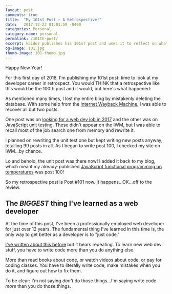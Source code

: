 ```yaml
---
layout: post
comments: true
title:  "My 101st Post – A Retrospective!"
date:   2017-12-22 01:01:59 -0400
categories: Personal
category-name: personal
permalink: /101th-post/
excerpt: kaidez publishes his 101st post and uses it to reflect on what he's learned as a web developer.
og-image: 101.jpg
thumb-image: 101-thumb.jpg
---
```

Happy New Year!

For this first day of 2018, I'm publishing my 101st post: time to look at my developer career in retrospect. You would THINK that a retrospective like this would be the 100th post and it would, but here's what happened:

As mentioned many times, I lost my entire blog by mistakenly deleting the database. With some help from the <a href="https://web.archive.org/web/*/kaidez.com">Internet Wayback Machine</a>, I was able to recover all but two posts.

One post was on <a href="/front-end-web-developer-job-search/">looking for a web dev job in 2017</a> and the other was on <a href="/learn-javascript-unit-testing/">JavaScript unit testing</a>. These didn't appear on the IWM, but I was able to recall most of the job search one from memory and rewrite it.

I planned on rewriting the unit test one but kept writing new posts anyway, totalling 99 posts in all. As I began to write post 100, I checked my site on IWM...by chance.

Lo and behold, the unit post was there now! I added it back to my blog, which meant my already-published <a href="/temperatures-functional-programming/">JavaScript functional programming on temperatures</a> was post 100!

So my retrospective post is Post #101 now.  It happens...OK...off to the review.

<h2>The <em>BIGGEST</em> thing I've learned as a web developer</h2>
At the time of this post, I've been a professionally employed web developer for just over 12 years. The fundamental thing I've learned in this time is, the only way to get better as a developer is to "just code."

<a href="/write-code-every-f-king-day/">I've written about this before</a> but it bears repeating. To learn new web dev stuff, you have to write code more than you do anything else.

More than read books about code, or watch videos about code, or pay for coding classes. You have to literally write code, make mistakes when you do it, and figure out how to fix them.

To be clear: I'm not saying <em>don't</em> do those things...I'm saying write code <em>more</em> than you do those things.